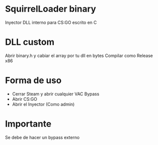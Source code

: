 # SquirrelLoader binary

Inyector DLL interno para CS:GO escrito en C

# DLL custom

Abrir binary.h y cabiar el array por tu dll en bytes
Compilar como Release x86

# Forma de uso

 - Cerrar Steam y abrir cualquier VAC Bypass
 - Abrir CS:GO
 - Abrir el Inyector (Como admin)

# Importante

Se debe de hacer un bypass externo
